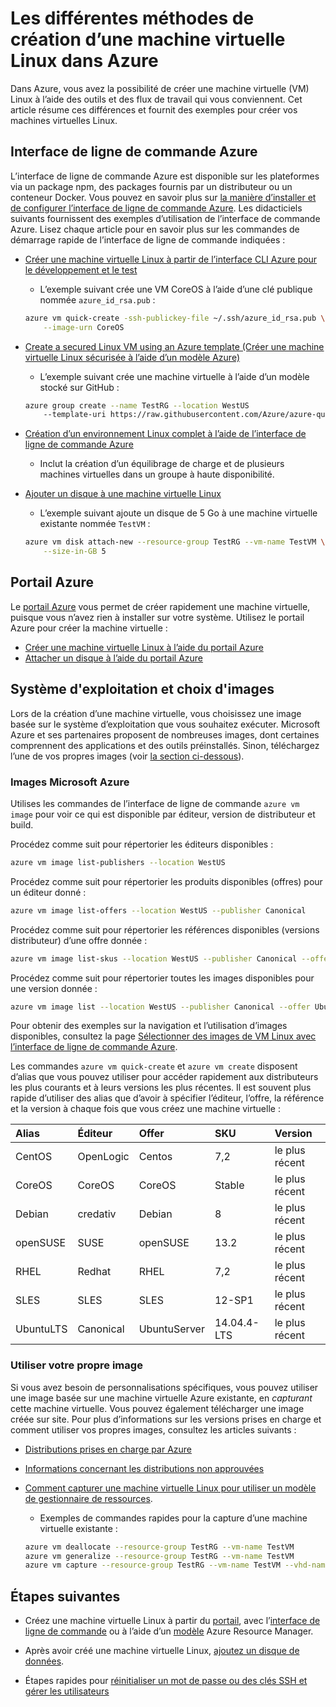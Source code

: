 <properties
	pageTitle="Différentes façons de créer une machine virtuelle Linux | Microsoft Azure"
	description="Découvrez les différentes façons de créer une machine virtuelle Linux sur Azure, avec des liens vers des outils et des didacticiels pour chaque méthode."
	services="virtual-machines-linux"
	documentationCenter=""
	authors="iainfoulds"
	manager="timlt"
	editor=""
	tags="azure-resource-manager"/>

<tags
	ms.service="virtual-machines-linux"
	ms.devlang="na"
	ms.topic="get-started-article"
	ms.tgt_pltfrm="vm-linux"
	ms.workload="infrastructure-services"
	ms.date="09/27/2016"
	ms.author="iainfou"/>

# Les différentes méthodes de création d’une machine virtuelle Linux dans Azure

Dans Azure, vous avez la possibilité de créer une machine virtuelle (VM) Linux à l’aide des outils et des flux de travail qui vous conviennent. Cet article résume ces différences et fournit des exemples pour créer vos machines virtuelles Linux.


## Interface de ligne de commande Azure 

L’interface de ligne de commande Azure est disponible sur les plateformes via un package npm, des packages fournis par un distributeur ou un conteneur Docker. Vous pouvez en savoir plus sur [la manière d’installer et de configurer l’interface de ligne de commande Azure](../xplat-cli-install.md). Les didacticiels suivants fournissent des exemples d’utilisation de l’interface de commande Azure. Lisez chaque article pour en savoir plus sur les commandes de démarrage rapide de l’interface de ligne de commande indiquées :

- [Créer une machine virtuelle Linux à partir de l’interface CLI Azure pour le développement et le test](virtual-machines-linux-quick-create-cli.md)
	- L’exemple suivant crée une VM CoreOS à l’aide d’une clé publique nommée `azure_id_rsa.pub` :

	```bash
	azure vm quick-create -ssh-publickey-file ~/.ssh/azure_id_rsa.pub \
		--image-urn CoreOS
	```

- [Create a secured Linux VM using an Azure template (Créer une machine virtuelle Linux sécurisée à l’aide d’un modèle Azure)](virtual-machines-linux-create-ssh-secured-vm-from-template.md)
	- L’exemple suivant crée une machine virtuelle à l’aide d’un modèle stocké sur GitHub :

	```bash
	azure group create --name TestRG --location WestUS 
		--template-uri https://raw.githubusercontent.com/Azure/azure-quickstart-templates/master/101-vm-sshkey/azuredeploy.json
	```

- [Création d’un environnement Linux complet à l’aide de l’interface de ligne de commande Azure](virtual-machines-linux-create-cli-complete.md)
	- Inclut la création d’un équilibrage de charge et de plusieurs machines virtuelles dans un groupe à haute disponibilité.

- [Ajouter un disque à une machine virtuelle Linux](virtual-machines-linux-add-disk.md)
	- L’exemple suivant ajoute un disque de 5 Go à une machine virtuelle existante nommée `TestVM` :

	```bash
	azure vm disk attach-new --resource-group TestRG --vm-name TestVM \
		--size-in-GB 5
	```

## Portail Azure

Le [portail Azure](https://portal.azure.com) vous permet de créer rapidement une machine virtuelle, puisque vous n’avez rien à installer sur votre système. Utilisez le portail Azure pour créer la machine virtuelle :

- [Créer une machine virtuelle Linux à l’aide du portail Azure](virtual-machines-linux-quick-create-portal.md)
- [Attacher un disque à l’aide du portail Azure](virtual-machines-linux-attach-disk-portal.md)


## Système d'exploitation et choix d'images
Lors de la création d’une machine virtuelle, vous choisissez une image basée sur le système d’exploitation que vous souhaitez exécuter. Microsoft Azure et ses partenaires proposent de nombreuses images, dont certaines comprennent des applications et des outils préinstallés. Sinon, téléchargez l’une de vos propres images (voir [la section ci-dessous](#use-your-own-image)).

### Images Microsoft Azure
Utilises les commandes de l’interface de ligne de commande `azure vm image` pour voir ce qui est disponible par éditeur, version de distributeur et build.

Procédez comme suit pour répertorier les éditeurs disponibles :

```bash
azure vm image list-publishers --location WestUS
```

Procédez comme suit pour répertorier les produits disponibles (offres) pour un éditeur donné :

```bash
azure vm image list-offers --location WestUS --publisher Canonical
```

Procédez comme suit pour répertorier les références disponibles (versions distributeur) d’une offre donnée :

```bash
azure vm image list-skus --location WestUS --publisher Canonical --offer UbuntuServer
```

Procédez comme suit pour répertorier toutes les images disponibles pour une version donnée :

```bash
azure vm image list --location WestUS --publisher Canonical --offer UbuntuServer --sku 16.04.0-LTS
```

Pour obtenir des exemples sur la navigation et l’utilisation d’images disponibles, consultez la page [Sélectionner des images de VM Linux avec l’interface de ligne de commande Azure](virtual-machines-linux-cli-ps-findimage.md).

Les commandes `azure vm quick-create` et `azure vm create` disposent d’alias que vous pouvez utiliser pour accéder rapidement aux distributeurs les plus courants et à leurs versions les plus récentes. Il est souvent plus rapide d’utiliser des alias que d’avoir à spécifier l’éditeur, l’offre, la référence et la version à chaque fois que vous créez une machine virtuelle :

| Alias | Éditeur | Offer | SKU | Version |
|:----------|:----------|:-------------|:------------|:--------|
| CentOS | OpenLogic | Centos | 7,2 | le plus récent |
| CoreOS | CoreOS | CoreOS | Stable | le plus récent |
| Debian | credativ | Debian | 8 | le plus récent |
| openSUSE | SUSE | openSUSE | 13\.2 | le plus récent |
| RHEL | Redhat | RHEL | 7,2 | le plus récent |
| SLES | SLES | SLES | 12-SP1 | le plus récent |
| UbuntuLTS | Canonical | UbuntuServer | 14\.04.4-LTS | le plus récent |

### Utiliser votre propre image

Si vous avez besoin de personnalisations spécifiques, vous pouvez utiliser une image basée sur une machine virtuelle Azure existante, en *capturant* cette machine virtuelle. Vous pouvez également télécharger une image créée sur site. Pour plus d’informations sur les versions prises en charge et comment utiliser vos propres images, consultez les articles suivants :

- [Distributions prises en charge par Azure](virtual-machines-linux-endorsed-distros.md)

- [Informations concernant les distributions non approuvées](virtual-machines-linux-create-upload-generic.md)

- [Comment capturer une machine virtuelle Linux pour utiliser un modèle de gestionnaire de ressources](virtual-machines-linux-capture-image.md).
	- Exemples de commandes rapides pour la capture d’une machine virtuelle existante :

	```bash
	azure vm deallocate --resource-group TestRG --vm-name TestVM
	azure vm generalize --resource-group TestRG --vm-name TestVM
	azure vm capture --resource-group TestRG --vm-name TestVM --vhd-name-prefix CapturedVM
	```

## Étapes suivantes

- Créez une machine virtuelle Linux à partir du [portail](virtual-machines-linux-quick-create-portal.md), avec l’[interface de ligne de commande](virtual-machines-linux-quick-create-cli.md) ou à l’aide d’un [modèle](virtual-machines-linux-cli-deploy-templates.md) Azure Resource Manager.

- Après avoir créé une machine virtuelle Linux, [ajoutez un disque de données](virtual-machines-linux-add-disk.md).

- Étapes rapides pour [réinitialiser un mot de passe ou des clés SSH et gérer les utilisateurs](virtual-machines-linux-using-vmaccess-extension.md)

<!---HONumber=AcomDC_0928_2016-->
